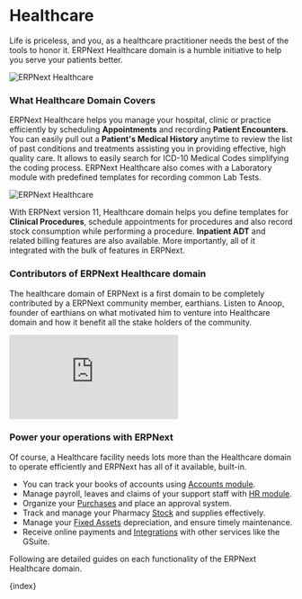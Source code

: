 <!-- add-breadcrumbs -->
# Healthcare

Life is priceless, and you, as a healthcare practitioner needs the best of the tools to honor it. ERPNext Healthcare domain is a humble initiative to help you serve your patients better.

<img class="screenshot" alt="ERPNext Healthcare" src="{{docs_base_url}}/assets/img/healthcare/patient-appointment.png">

### What Healthcare Domain Covers
ERPNext Healthcare helps you manage your hospital, clinic or practice efficiently by scheduling **Appointments** and recording **Patient Encounters**. You can easily pull out a **Patient's Medical History** anytime to review the list of past conditions and treatments assisting you in providing effective, high quality care. It allows to easily search for ICD-10 Medical Codes simplifying the coding process. ERPNext Healthcare also comes with a Laboratory module with predefined templates for recording common Lab Tests.

<img class="screenshot" alt="ERPNext Healthcare" src="{{docs_base_url}}/assets/img/healthcare/appointment-analytics.png">

With ERPNext version 11, Healthcare domain helps you define templates for **Clinical Procedures**, schedule appointments for procedures and also record stock consumption while performing a procedure. **Inpatient ADT** and related billing features are also available. More importantly, all of it integrated with the bulk of features in ERPNext.

### Contributors of ERPNext Healthcare domain
The healthcare domain of ERPNext is a first domain to be completely contributed by a ERPNext community member, earthians. Listen to Anoop, founder of earthians on what motivated him to venture into Healthcare domain and how it benefit all the stake holders of the community.

<div>
    <div class='embed-container'>
        <iframe src='https://www.youtube.com/embed/1n4_YqX8ArA' frameborder='0' allowfullscreen>
        </iframe>
    </div>
</div>

### Power your operations with ERPNext
Of course, a Healthcare facility needs lots more than the Healthcare domain to operate efficiently and ERPNext has all of it available, built-in.

- You can track your books of accounts using [Accounts module](/docs/user/manual/en/accounts.html).
- Manage payroll, leaves and claims of your support staff with [HR module](/docs/user/manual/en/human-resources.html).
- Organize your [Purchases](/docs/user/manual/en/buying.html) and place an approval system.
- Track and manage your Pharmacy [Stock](/docs/user/manual/en/stock.html) and supplies effectively.
- Manage your [Fixed Assets](/docs/user/manual/en/asset) depreciation, and ensure timely maintenance.
- Receive online payments and [Integrations](/docs/user/manual/en/setting-up/integrations) with other services like the GSuite.

Following are detailed guides on each functionality of the ERPNext Healthcare domain.

{index}
